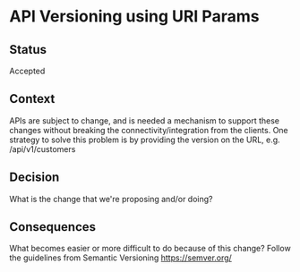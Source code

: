 # API Versioning using URI Params
## Status
Accepted
## Context
APIs are subject to change, and is needed a mechanism to support these changes without breaking the connectivity/integration from the clients.
One strategy to solve this problem is by providing the version on the URL, e.g. /api/v1/customers
## Decision
What is the change that we're proposing and/or doing?
## Consequences
What becomes easier or more difficult to do because of this change?
Follow the guidelines from Semantic Versioning https://semver.org/
